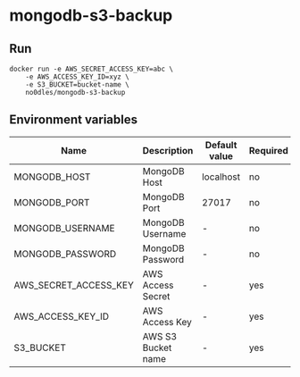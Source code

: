 # mongodb-s3-backup

## Run
```
docker run -e AWS_SECRET_ACCESS_KEY=abc \
	-e AWS_ACCESS_KEY_ID=xyz \
	-e S3_BUCKET=bucket-name \
	no0dles/mongodb-s3-backup
```

## Environment variables
| Name | Description | Default value | Required |
| -- | -- | -- | -- |
| MONGODB_HOST | MongoDB Host | localhost | no |
| MONGODB_PORT | MongoDB Port | 27017 | no |
| MONGODB_USERNAME | MongoDB Username  | - | no |
| MONGODB_PASSWORD | MongoDB Password  | - | no |
| AWS_SECRET_ACCESS_KEY | AWS Access Secret | - | yes |
| AWS_ACCESS_KEY_ID | AWS Access Key | - | yes |
| S3_BUCKET | AWS S3 Bucket name | - | yes |